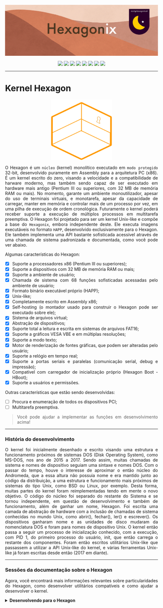 <p align="center">
<img src="https://github.com/hexagonix/Doc/blob/main/Img/banner.png">
</p>

<div align="center">

![](https://img.shields.io/github/license/hexagonix/Hexagon.svg)
![](https://img.shields.io/github/stars/hexagonix/Hexagon.svg)
![](https://img.shields.io/github/issues/hexagonix/Hexagon.svg)
![](https://img.shields.io/github/issues-closed/hexagonix/Hexagon.svg)
![](https://img.shields.io/github/issues-pr/hexagonix/Hexagon.svg)
![](https://img.shields.io/github/issues-pr-closed/hexagonix/Hexagon.svg)
![](https://img.shields.io/github/downloads/hexagonix/Hexagon/total.svg)
![](https://img.shields.io/github/release/hexagonix/Hexagon.svg)

</div>

<hr>

# Kernel Hexagon

<p align="center">
<img src="https://github.com/hexagonix/Doc/blob/main/Img/LogoHexagon.png" width="200" height="200">
</p>

<div align="justify">

O Hexagon é um `núcleo` (kernel) monolítico executado em `modo protegido` 32-bit, desenvolvido puramente em Assembly para a arquitetura PC (x86). É um kernel escrito do zero, visando a velocidade e a compatibilidade de harware moderno, mas também sendo capaz de ser executado em hardware mais antigo (Pentium III ou superiores, com 32 MB de memória RAM ou mais). No momento, garante um ambiente monoutilizador, apesar do uso de terminais virtuais, e monotarefa, apesar da capacidade de carregar, manter em memória e controlar mais de um processo por vez, em uma pilha de execução de ordem cronológica. Futuramente o kernel poderá receber suporte a execução de múltiplos processos em multitarefa preemptiva. O Hexagon foi projetado para ser um kernel Unix-like e compõe a base do `Hexagonix`, embora independente deste. Ele executa imagens executáveis no formato `HAPP`, desenvolvido exclusivamente para o Hexagon. Ele também implementa uma API bastante sofisticada acessível através de uma chamada de sistema padronizada e documentada, como você pode ver abaixo.

Algumas características do Hexagon:

- [x] Suporte a processadores x86 (Pentium III ou superiores);
- [x] Suporte a dispositivos com 32 MB de memória RAM ou mais;
- [x] Suporte a ambiente de usuário;
- [x] Chamada de sistema com 68 funções sofisticadas acessadas pelo ambiente de usuário;
- [x] Formato binário executável próprio (HAPP);
- [x] Unix-like;
- [x] Completamente escrito em Assembly x86;
- [x] Self-hosting (o montador usado para construir o Hexagon pode ser executado sobre ele);
- [x] Sistema de arquivos virtual;
- [x] Abstração de dispositivos;
- [x] Suporte total a leitura e escrita em sistemas de arquivos FAT16;
- [x] Suporte a gráficos VESA VBE e em múltiplas resoluções;
- [x] Suporte a modo texto;
- [x] Motor de renderização de fontes gráficas, que podem ser alteradas pelo usuário;
- [x] Suporte a relógio em tempo real;
- [x] Suporte a portas seriais e paralelas (comunicação serial, debug e impressão);
- [x] Compatível com carregador de inicialização próprio (Hexagon Boot - HBoot);
- [x] Suporte a usuários e permissões.

Outras características que estão sendo desenvolvidas:

- [ ] Procura e enumeração de todos os dispositivos PCI;
- [ ] Multitarefa preemptiva.

> Você pode ajudar a implementar as funções em desenvolvimento acima!

</div>

<hr>

### História do desenvolvimento

<div align="justify">

O kernel foi inicialmente desenhado e escrito visando uma estrutura e funcionamento próximos de sistemas DOS (Disk Operating System), como MS-DOS, nos ano de 2015 a 2017. Sendo assim, muitas chamadas de sistema e nomes de dispositivo seguiam uma sintaxe e nomes DOS. Com o passar do tempo, houve o interesse de aproximar o então núcleo do Andromeda, que a essa altura não possuia nome e era mantido junto ao código da distribuição, a uma estrutura e funcionamento mais próximos de sistemas do tipo Unix, como BSD ou Linux, por exemplo. Desta forma, muitas partes do kernel foram reimplementadas tendo em mente o novo objetivo. O código do núcleo foi separado do restante do Sistema e se tornou independente, em questão de desenvolvimento e também de funcionamento, além de ganhar um nome, Hexagon. Foi escrita uma camada de abstração de hardware com a inclusão de chamadas de sistema conhecidas no mundo Unix, como abrir(), fechar(), ler() e escrever(). Os dispositivos ganharam nome e as unidades de disco mudaram da nomenclatura DOS e foram para nomes de dispositivo Unix. O kernel então passa a seguir um processo de inicialização conhecido, com a execução, com PID 1, do primeiro processo do usuário, init, que então carrega o restante dos componentes. Foram então escritos utilitários Unix-like que passassem a utilizar a API Unix-like do kernel, e várias ferramentas Unix-like já foram escritas desde então (2017 em diante).

</div>

<hr>

### Sessões da documentação sobre o Hexagon

<div align="justify">

Agora, você encontrará mais informações relevantes sobre particularidades do Hexagon, como desenvolver utilitários compatíveis e como ajudar a desenvolver o kernel.

</div>

<details title="Desenvolvendo para o Hexagon" align='left'>
<br>
<summary align='left'><strong>Desenvolvendo para o Hexagon</strong></summary>

<div align="justify">

Nessa sessão, você encontrará a documentação relevante sobre como desenvolver utilitários compatíveis com o Hexagon. Selecione o tópico de seu interesse abaixo. Você também pode sugerir novos tópicos. Basta abrir uma `issue` com a sua proposta.

</div>

<details title="Chamadas de sistema do Hexagon" align='left'>
<br>
<summary align='left'>Chamadas de sistema do Hexagon</summary>

<div align="justify">

O Hexagon implementa uma série de funções que são expostas ao ambiente de usuário, para que possam ser utilizadas pelos desenvolvedores para construir utilitários que utilizem a API do Hexagon. Essa API é acessível atráves de chamadas de sistema, ou mais facilmente pelas bibliotecas de desenvolvimento compatíveis, como a [libasm](https://github.com/hexagonix/lib). 

O número de chamadas de sistema podem variar de acordo com os lançamentos de novas versões do Hexagon, visto que a tendência é que a maioria das funções não críticas sejam movidas para bibliotecas, não permanecendo no núcleo. Entretanto, com a evolução natural do kernel, outras funções e chamadas podem ser implementadas. 

Neste momento, existem 68 chamadas de sistema que são expostas ao ambiente de usuário pelo Hexagon. Para isso, ele implementa um sistema de interrupção que é acessível por qualquer aplicativo através da interrupção 69h (`int 69h`). 

O formato de passagem de parâmetros para o manipulador de interrupção do Hexagon é um misto do observado para o implementado no MS-DOS e nos sistemas BSD. Parte dos parâmetros é passado na pilha (como em sistemas BSD), enquanto outros parâmetros são passados por meio dos registradores (como no MS-DOS), da seguinte forma:

* O número da função desejada é `sempre` fornecido ao Hexagon pela pilha;
* Os parâmetros restantes, que servem de entrada para a função solicitada, são fornecidos exclusivamente pelos registradores, observado que cada função aceita parâmetros e registradores definidos.

Um exemplo de chamada de sistema, para finalizar o processo atual em execução, pode ser observado abaixo:

```assembly

    push 4 ;; Solicitar a função 4, de encerrar processo

    mov eax, 0 ;; Informar o código de erro 0

    int 69h ;; Chamar o Hexagon

```

O arquivo `hexagon.s`, presente na biblioteca Hexagonix da [libasm]() especifica todas as chamadas de sistema atualmente suportadas pela versão corrente do Hexagon, bem como lista as saídas e entradas para cada função solicitada. Abaixo você pode observar as chamadas de sistema compatíveis com o Hexagon v1.0, extraídas de `hexagon.s`. Vale lembrar que as chamadas abaixo podem sofrer alterações, então se baseie na libasm para identificar quais chamadas utilizar ao escrever um aplicativo.

```assembly

;;************************************************************************************
;;
;; Serviços de gerenciamento de memória e processos do Hexagonix®
;;
;;************************************************************************************

alocarMemoria = 1      ;; Alocar memória
                       ;; Entrada: EAX - Tamanho da memória solicitada, em bytes
                       ;; Saída: EBX - Ponteiro para a memória alocada

liberarMemoria = 2     ;; Liberar memória
                       ;; Entrada: EBX - Ponteiro para a memória alocada
                       ;; ECX - Tamanho da memória alocada

iniciarProcesso = 3    ;; Carregar programa do disco e o executar
                       ;; Entrada: ESI - Nome do programa; EDI - Argumentos; EAX = 0 se não forem passados argumentos
                       ;; Saída: CF definido em caso de erro ou programa não encontrado

encerrarProcesso = 4   ;; Terminar o processo atualmente em execução
                       ;; Entrada: EAX - Código de erro, caso exista
                       ;; EBX = 0 se apenas terminar a execução; EBX = 0x1234 para manter residente

obterPID = 5           ;; Retorna o indentificador do processo em execução
                       ;; Saída: EAX - PID do processo

usoMemoria = 6         ;; Retorna estatísticas de uso deste recurso, calculados pelo Sistema                                       
                       ;; Saída: EAX - Memória utilizada, em bytes
                       ;; EBX - Memória total disponível para uso, em bytes                        
                       ;; ECX - Memória total disponível para uso, em Mbytes (menos preciso)
                       ;; EDX - Memória reservada para o Hexagon®, em bytes
                       ;; ESI - Memória total alocada (resevada+processos), em kbytes
                                  
obterProcessos = 7     ;; Obtêm os processos presentes na pilha de execução                                       
                       ;; Saída: ESI - Lista de processos; EAX - Número de processos na pilha                                 

obterCodigoErro = 8    ;; Obtém o código retornado pelo último processo em execução.
                       ;; Saída: EAX - Código de erro (0 para sem erro/saída normal)

;;************************************************************************************
;;
;; Serviços de gerenciamento de arquivos e dispositivos do Hexagonix®
;;
;;************************************************************************************

abrir = 9              ;; Abre um canal de leitura/escrita com determinado dispositivo solicitado ou 
                       ;; arquivo comum presente no disco (dispositivos e discos são tratados como
                       ;; arquivos). Em caso de arquivo no disco, um endereço de carregamento deve ser 
                       ;; fornecido.                                                    
                       ;; Entrada: ESI - Ponteiro para o buffer que contêm o nome convencionado
                       ;; EDI - Endereço de carregamento, em caso de arquivo
                       ;; CF definido quando o nome do dispositivo for inválido ou arquivo não existir

escrever = 10          ;; Envia dados para o dispositivo aberto
                       ;; Entrada: SI - Ponteiro com o buffer contendo os dados
                       ;; Saída: CF definido em caso de erro ou nenhum dispositivo aberto
                       ;; Aviso! Futuramente, será utilizada para salvar arquivos.

fechar = 11            ;; Fecha o último dispositivo aberto

;;************************************************************************************
;;
;; Serviços de gerenciamento do Sistema de Arquivos e de volumes do Hexagonix®
;;
;;************************************************************************************

salvarArquivo = 13     ;; Salvar um arquivo no disco
                       ;; Entrada: ESI - Ponteiro para o nome do arquivo; EDI - Ponteiro para o conteúdo
                       ;; Entrada: EAX - Tamanho do arquivo
                       ;; Saída: CF definido em caso de erro ou arquivo já presente
						 
deletarArquivo	= 14   ;; Remover um arquivo do disco
                       ;; Entrada: ESI - Ponteiro para o nome do arquivo
                       ;; Saída: CF definido em caso de erro ou arquivo não existente

listarArquivos	= 15   ;; Obter lista de arquivos		
                       ;; Saída: ESI - Ponteiro para a lista de arquivos; EAX - Total de arquivos
						          
arquivoExiste = 16     ;; Checar se um arquivo existe no disco
                       ;; Entrada: ESI - Nome do arquivo para checar
                       ;; Saída: EAX - Tamanho do arquivo
                       ;; CF definido se o arquivo não existir				

obterDisco = 17        ;; Obtêm o disco utilizado pelo sistema
                       ;; Saída: ESI - Nome do dispositivo	
                       ;;        EDI - Rótulo do volume utilizado								  

;;************************************************************************************
;;
;; Serviços de gerenciamento de usuários do Hexagonix®
;;
;;************************************************************************************

travar = 18            ;; Bloqueia o processo em primeiro plano, impedindo que o mesmo seja terminado
                       ;; pelo usuário utilizando uma tecla especial ou combinação.
                       ;; A tecla F1 é no Hexagonix® a tecla "Matar processo".
                       ;; Esta tecla pode ter sua função removida com o tempo.

destravar = 19         ;; Habilita que o usuário mate o processo em execução pressionando uma tecla especial
                       ;; ou combinação de teclas. A tecla "Matar processo" (F1) se torna habilitada.
                       ;; Esta tecla pode ter sua função removida com o tempo.
								   
definirUsuario = 20    ;; Define um usuário para a sessão.
                       ;; Entrada: EAX - ID do grupo; ESI - Nome do usuário

obterUsuario = 21      ;; Obtêm dados do usuário logado na sessão
                       ;; Saída: EAX - ID do grupo; ESI - Nome do usuário

;;************************************************************************************
;;
;; Serviços oferecidos pelo Hexagonix®
;;
;;************************************************************************************

retornarVersao = 22    ;; Retorna a versão do Sistema para os aplicativos
                       ;; Saída: EAX - Número da versão; EBX - Número da subversão 
                       ;; CH - Caractere de revisão; EDX - Arquitetura
                       ;; ESI - Nome do Kernel 
                       ;; EDI - Build do Kernel

obterAleatorio = 23    ;; Obtêr um número aleatório
                       ;; Entrada: EAX - Máximo
                       ;; Saída: EAX - Número

alimentarAleatorio = 24 ;; Alimentar o gerador do números
                        ;; Entrada: EAX - Número


causarAtraso = 25      ;; Utilizada para causar um atraso (delay), utilizado para adaptar operações
                       ;; de memória, operações de disco e possibilitar leitura da tela por parte
                       ;; do usuário.
                       ;; Entrada: ECX - Tempo em unidades de contagem para causar atraso
 
instalarISR	= 26       ;; Instalar rotina de serviço de interrupção
                       ;; Entrada: EAX - Número da interrupção; ESI - Ponteiro para o manipulador

;;************************************************************************************
;;
;; Serviços de gerenciamento de energia do Hexagonix®
;;
;;************************************************************************************

reiniciarPC = 27       ;; Reiniciar o computador
					
desligarPC = 28        ;; Chama rotina da implementação APM do Hexagonix® para desligar o computador

;;************************************************************************************
;;
;; Serviços de saída em vídeo e gráficos do Hexagonix®
;;
;;************************************************************************************

imprimir = 29          ;; Imprimir um conteúdo definido em um dispositivo de saída
                       ;; Entrada:
                       ;;
                       ;; EAX - Conteúdo numérico, se este for o caso, respeitando os
                       ;;       formatos abaixo designados. Os formatos devem ser informados!
                       ;; ESI - Ponteiro para a string à ser impressa, se este for o caso.		
                       ;; EBX - Tipo de entrada, que pode ser:
                       ;;       01h - Inteiro decimal
                       ;;       02h - Inteiro hexadecimal
                       ;;       03h - Inteiro binário
                       ;;       04h - String        
                       ;; Dica! Utilize os macros no fim do arquivo para utilizar essa função                          							 	

limparTela = 30        ;; Limpa a tela		
						
limparLinha	= 31       ;; Limpa uma linha específica na tela
                       ;; Entrada: AL - Número da linha 
						
NULA  = 32             ;; Função nula, sem retorno ou função
                       ;; Mantida para compatibilidade

rolarTela = 33         ;; Rola a tela para baixo uma linha

definirCursor = 34     ;; Definir cursor em uma posição específica
                       ;; Entrada: DL - X; DH - Y

desenharCaractere = 35 ;; Colocar um pixel na tela
                       ;; Entrada: EAX - X; EBX - Y; EDX - Cor em hexadecimal

desenharBloco = 36     ;; Desenhar um bloco de cor específica
                       ;; Entrada: EAX - X; EBX - Y; ESI - Comprimento
                       ;; Entrada: EDI - Altura; EDX - Cor em hexadecimal

imprimirCaractere = 37 ;; Imprimir caractere na posição do cursor 
                       ;; Entrada: AL - Caractere; EBX - 01h para posicionar cursor					            

definirCor = 38        ;; Definir cor de fundo e primeiro plano
                       ;; Entrada: EAX - Cor da fonte (RGB em hexadecimal)
                       ;; EBX - Cor do plano de fundo (RGB em hexadecimal)
                       ;; ECX - 1234h para alterar o tema padrão para os valores solicitados
                       ;; Em modo texto, apenas preto e branco são permitidos
						 
obterCor = 39          ;; Obter cor de fundo e primeiro plano
                       ;; Saída: EAX - Plano de fundo (RGB em hexadecimal)
                       ;; EBX - Plano de fundo (RGB em hexadecimal)
                       ;; ECX - Cor padrão da fonte, no tema atual
                       ;; EDX - Cor padrão do plano de fundo, no tema atual
                       ;; Em modo texto, apenas preto e branco são permitidos

obterInfoTela = 40     ;; Obter informação da tela
                       ;; Saída: EAX - Resolução X (bits 0..15), Y (bits 16..31),
                       ;; EBX - Colunas (bit 0..7), Linhas (8..15), Bits por pixel (16..23),
                       ;; EDX - Endereço do início do frame de vídeo
                       ;; CF definido em caso de modo texto
										
atualizarTela = 41     ;; Atualizar a memória de vídeo com o conteúdo do Buffer
								
definirResolucao = 42  ;; Utilizado para definir a resolução à ser utilizada no vídeo
                       ;; Entrada: EAX - Número relativo a resolução à ser utilizada
                       ;;       1 - Resolução de 800x600 pixels
                       ;;       2 - Resolução de 1024x768 pixels 	
                       ;;       3 - Alterar para modo texto	

obterResolucao = 43    ;; Utilizado para obter o código relativo à resolução utilizada 
                       ;; no vídeo padrão
                       ;; Saída: EAX - Número relativo a resolução atualmente utilizada
                       ;;       1 - Resolução de 800x600 pixels
                       ;;       2 - Resolução de 1024x768 pixels
								   
obterCursor	= 44       ;; Obter posição do cursor
                       ;; Saída: DL - X, DH - Y
						            		

;;************************************************************************************
;;
;; Serviços de manipulação de teclado PS/2 do Hexagonix®
;;
;;************************************************************************************

aguardarTeclado	= 45   ;; Esperar pelo pressionamento de uma tecla no teclado
                       ;; Saída: AL - Caratere; AH - Scan code
							  
obterString	= 46       ;; Obter string do teclado
                       ;; Entrada: AL - Máximo de caracteres para receber
                       ;; EBX - Presença ou não de eco durante a digitação - 1234h
                       ;; para desativar o eco e <> 1234h para ativar
                       ;; Saída: ESI - String
						 
obterEstadoTeclas = 47 ;; Obter status das teclas especiais
                       ;; Saída: EAX - Status das teclas especiais
                       ;; 
                       ;; Formato:
                       ;;
                       ;; bit 0: Tecla Control
                       ;; bit 1: Tecla Shift
                       ;; bit 2-31: Reservado

alterarFonte = 48      ;; Altera a fonte padrão de exibição do sistema
                       ;; Entrada: ESI - Ponteiro para o buffer contendo o nome do arquivo
                       ;; que contêm a fonte compatível com o Sistema Operacional Hexagonix®
                       ;; Saída: CF definido em caso de arquivo não encontrado	                                        							  

alterarLeiaute = 49    ;; Altera o leiaute do teclado
                       ;; Entrada: ESI - Arquivo contendo um leiaute de teclado válido

;;************************************************************************************
;;
;; Serviços de manipulação de mouse PS/2 do Hexagonix®
;;
;;************************************************************************************

aguardarMouse = 50     ;; Aguardar por evento do mouse
                       ;; Saída: EAX - X; EBX - Y; EDX - Botões

obterMouse = 51        ;; Obter posição atual do mouse e estado dos botões
                       ;; Saída: EAX - X; EBX - Y; EDX - Botões

definirMouse = 52      ;; Definir nova posição do mouse
                       ;; Entrada: EAX - X; EBX Y

;;************************************************************************************
;;
;; Serviços de manipulação e conversão de dados do Hexagonix®
;;
;;************************************************************************************

compararPalavrasString = 53 ;; Comparar primeiras words de duas strings 
                            ;; Entrada: ESI - Primeira string; EDI - Segunda string 
                            ;; Saída: CF definido se iguais

removerCaractereString = 54 ;; Remover um caractere de uma posição específica na string 
                            ;; Entrada: ESI - String; EAX - Posição do caractere

inserirCaractere = 55       ;; Inserir um caractere em posição específica da string
                            ;; Entrada: ESI - String; EDX - Caractere para inserir; AL - Caractere para inserir
								  
tamanhoString = 56          ;; Onter o tamanho de uma string 
                            ;; Entrada: ESI - String. 
                            ;; Saída: AX - Tamanho da string

compararString = 57         ;; Comparar duas strings 
                            ;; Entrada: ESI - Primeira string; EDI - Segunda string 
                            ;; Saída: CF definido se as duas forem iguais

stringParaMaiusculo = 58    ;; Converter string para maiúsculo
                            ;; Entrada: ESI - String

stringParaMinusculo	= 59    ;; Converter string para minúsculo 
                            ;; Entrada: ESI - String 

cortarString = 60           ;; Remover espaços em branco da string
                            ;; Entrada: ESI - String.

encontrarCaractere = 61     ;; Encontrar caractere específico na string
                            ;; Entrada: ESI - String, AL - caractere para encontrar
                            ;; Saída: EAX - Número de ocorrências do caractere
                            ;; CF definido se caractere não encontrado
							  
stringParaInt = 62          ;; Converter um número string para número inteiro
                            ;; Entrada: ESI - String
                            ;; Saída: EAX - Inteiro
                            ;; CF definido em caso e número inválido

paraString = 63             ;; Converte um número inteiro em uma string
                            ;; Entrada: EAX - Inteiro à ser convertido
                            ;; Saída: ESI - Ponteiro para o buffer contendo o conteúdo	

;;************************************************************************************
;;
;;  Serviços de saída por som do Hexagonix®
;;
;;************************************************************************************	

emitirSom = 64         ;; Toca um tom no alto-falante interno do computador
                       ;; Entrada: AX - Frequência à ser reproduzida

desligarSom = 65       ;; Desliga o alto-falante interno do computador, interrompendo
                       ;; qualquer emissão de som em progresso								  

;;************************************************************************************
;;
;;  Serviços de mensagens do Hexagonix®
;;
;;************************************************************************************	

enviarMensagemHexagon = 66 ;; Envia uma mensagem de alta prioridade do Hexagon
                           ;; Entrada: ESI - Mensagem
                           ;;          EAX - Código de erro, se houver
                           ;;          EBX - Prioridade 

;;************************************************************************************						

;;************************************************************************************
;;
;;  Serviço de relógio em tempo real do Hexagon®
;;
;;************************************************************************************	

retornarData = 67      ;; Retorna informações de relógio em tempo real em formato
                       ;; ASCII (String). Conversão para número pode ser necessária
                       ;; Saída: EAX - Dia, em ASCII
                       ;;        EBX - Mês, em ASCII
                       ;;        ECX - Século, em ASCII
                       ;;        EDX - Ano, em ASCII

retornarHora = 68      ;; Retorna informações de relógio em tempo real em formato
                       ;; ASCII (String). Conversão para número pode ser necessária
                       ;;        EAX - Hora, em ASCII
                       ;;        EBX - Minuto, em ASCII
                       ;;        ECX - Segundo, em ASCII

;;************************************************************************************

```

Na próxima sessão você poderá obter mais informações sobre como desenvolver um aplicativo simples (modo texto) para o Hexagonix, utilizando os serviços do Hexagon, bibliotecas da libasm e macros que facilitam o disparo de chamadas de sistema.

</div>

</details>

<details title="O formato executável HAPP" align='left'>
<br>
<summary align='left'>O formato executável HAPP</summary>

<div align="justify">

O formato de imagem executável HAPP foi desenvolvida para o Hexagon para permitir o desenvolvimento de imagens que possam ser verificadas e validadas quanto a arquitetura e versões mínimas do kernel necessárias para a correta execução. O cabeçalho também armazena informações importantes, permitindo ao desenvolvedor adicionar diretamente um ponto de entrada, independente de onde ele esteja no interior da imagem, algo que deveria ser redirecionado anteriormente, quando a imagem executável era no formato binário puro. A imagem HAPP também permite validar se a imagem a ser carregada é realmente uma imagem executável, impedindo então que arquivos não suportados sejam executados, mesmo que não se tratem sequer de arquivos executáveis. Também permite que o sistema verifique as dependências do código, como a já citada arquitetura, bem como os números de versão do Hexagon, que devem ser iguais ou superiores ao mínimo especificado pelo cabeçalho. Todas as imagens HAPP devem apresentar este cabeçalho completo, incluindo as sessões reservadas, a fim de funcionarem corretamente em versões posteriores do Sistema. As imagens HAPP são sempre 32-bit.

Em linguagem Assembly, a linguagem de desenvolvimento do sistema, o cabeçalho, em sua especificação 2.0:

```assembly
cabecalhoAPP:

.assinatura:      db "HAPP" ;; Assinatura
.arquitetura:     db 01h    ;; Arquitetura (i386 = 01h)
.versaoMinima:    db 1      ;; Versão mínima do Hexagon
.subversaoMinima: db 00     ;; Subversão mínima do Hexagon
.pontoEntrada:    dd        ;; Offset do ponto de entrada (referência à função principal aqui)
.tipoImagem:      db 01h    ;; Tipo de imagem executável (executável = 01h)
.reservado0:      dd 0      ;; Reservado (Dword)
.reservado1:      db 0      ;; Reservado (Byte)
.reservado2:      db 0      ;; Reservado (Byte)
.reservado3:      db 0      ;; Reservado (Byte)
.reservado4:      dd 0      ;; Reservado (Dword)
.reservado5:      dd 0      ;; Reservado (Dword)
.reservado6:      dd 0      ;; Reservado (Dword)
.reservado7:      db 0      ;; Reservado (Byte)
.reservado8:      dw 0      ;; Reservado (Word)
.reservado9:      dw 0      ;; Reservado (Word)
.reservado10:     dw 0      ;; Reservado (Word)
```

Abaixo, uma implementação de um pequeno aplicativo escrito como exemplo, que utiliza o cabeçalho e chamadas de sistema do Hexagon, escrito em linguagem Assembly x86 em sintaxe Intel e montada com o auxílio do flat assembler (FASM). Este aplicativo envia uma mensagem ao terminal e se encerra em seguida.

```assembly
;; Este é um template para a construção de um app de modo texto para 
;; o Hexagonix!
;;
;; Escrito por Felipe Miguel Nery Lunkes em 04/12/2020
;;
;; Voce pode gerar uma imagem HAPP executável utilizando o montador
;; FASM. Para isso, utilize a linha de comando abaixo:
;;
;; fasmX tapp.asm
;;       ou
;; fasmX tapp.asm tapp.app

use32

cabecalhoAPP:

.assinatura:      db "HAPP"    ;; Assinatura
.arquitetura:     db 01h       ;; Arquitetura (i386 = 01h)
.versaoMinima:    db 1         ;; Versão mínima do Hexagon
.subversaoMinima: db 00        ;; Subversão mínima do Hexagon
.pontoEntrada:    dd inicioAPP ;; Offset do ponto de entrada
.tipoImagem:      db 01h       ;; Imagem executável
.reservado0:      dd 0         ;; Reservado (Dword)
.reservado1:      db 0         ;; Reservado (Byte)
.reservado2:      db 0         ;; Reservado (Byte)
.reservado3:      db 0         ;; Reservado (Byte)
.reservado4:      dd 0         ;; Reservado (Dword)
.reservado5:      dd 0         ;; Reservado (Dword)
.reservado6:      dd 0         ;; Reservado (Dword)
.reservado7:      db 0         ;; Reservado (Byte)
.reservado8:      dw 0         ;; Reservado (Word)
.reservado9:      dw 0         ;; Reservado (Word)
.reservado10:     dw 0         ;; Reservado (Word)

;;*************************************************************

include "hexagon.s" ;; Incluir as chamadas de sistema
include "macros.s"  ;; Inclui macros

;;*************************************************************

;; Variaveis e constantes

msg: db 10, 10, "Este e um template com um exemplo de aplicativo HAPP simples!", 10, 0

;;*************************************************************

;; Ponto de entrada

inicioAPP:

    mov esi, msg

    imprimirString ;; Aqui temos um macro que configura e chama uma função da API

    Hexagonix encerrarProcesso ;; Outro macro que solicita qual chamada realizar
``` 

</div>

</details>

</details>

<!--

Versão deste arquivo: 2.0

-->
